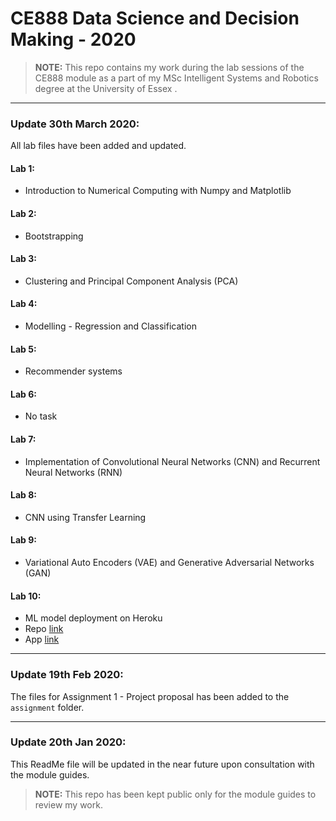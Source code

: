 # CE888 Data Science and Decision Making - 2020

> **NOTE:** This repo contains my work during the lab sessions of the CE888 module as a part of my MSc Intelligent Systems and Robotics degree at the University of Essex 
.

___

### Update 30th March 2020:
All lab files have been added and updated.

#### Lab 1:
- Introduction to Numerical Computing with Numpy and Matplotlib

#### Lab 2:
- Bootstrapping

#### Lab 3:
- Clustering and Principal Component Analysis (PCA)


#### Lab 4:
- Modelling - Regression and Classification


#### Lab 5:
- Recommender systems


#### Lab 6:
- No task


#### Lab 7:
- Implementation of Convolutional Neural Networks (CNN) and Recurrent Neural Networks (RNN)

#### Lab 8:
- CNN using Transfer Learning


#### Lab 9:
- Variational Auto Encoders (VAE) and Generative Adversarial Networks (GAN)


#### Lab 10:
- ML model deployment on Heroku
- Repo [link](https://github.com/surajghuwalewala/CE888_ML_Deployment_App)
- App [link](https://ce-888-ml-deploy-app.herokuapp.com/)


___


### Update 19th Feb 2020:
The files for Assignment 1 - Project proposal has been added to the `assignment` folder.

___

### Update 20th Jan 2020:
This ReadMe file will be updated in the near future upon consultation with the module guides. 


> **NOTE:** This repo has been kept public only for the module guides to review my work. 
